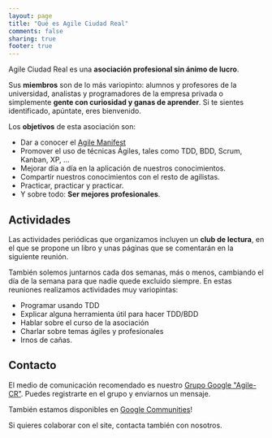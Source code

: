 ```yaml
---
layout: page
title: "Qué es Agile Ciudad Real"
comments: false
sharing: true
footer: true
---
```


Agile Ciudad Real es una **asociación profesional sin ánimo de lucro**.

Sus **miembros** son de lo más variopinto: alumnos y profesores de la universidad, analistas y programadores de la empresa privada o simplemente **gente con curiosidad y ganas de aprender**. Si te sientes identificado, apúntate, eres bienvenido.

Los **objetivos** de esta asociación son:

- Dar a conocer el [Agile Manifest]
- Promover el uso de técnicas Ágiles, tales como TDD, BDD, Scrum, Kanban, XP, ...
- Mejorar día a día en la aplicación de nuestros conocimientos.
- Compartir nuestros conocimientos con el resto de agilistas.
- Practicar, practicar y practicar.
- Y sobre todo: **Ser mejores profesionales**.

## Actividades

Las actividades periódicas que organizamos incluyen un **club de lectura**, en el que se propone un libro y unas páginas que se comentarán en la siguiente reunión.

También solemos juntarnos cada dos semanas, más o menos, cambiando el día de la semana para que nadie quede excluido siempre. En estas reuniones realizamos actividades muy variopintas:

- Programar usando TDD
- Explicar alguna herramienta útil para hacer TDD/BDD
- Hablar sobre el curso de la asociación
- Charlar sobre temas ágiles y profesionales
- Irnos de cañas.

## Contacto

El medio de comunicación recomendado es nuestro [Grupo Google "Agile-CR"]. Puedes registrarte en el grupo y enviarnos un mensaje.

También estamos disponibles en [Google Communities]!

Si quieres colaborar con el site, contacta también con nosotros.

[Agile Manifest]: http://agilemanifesto.org/
[Grupo Google "Agile-CR"]: https://groups.google.com/forum/?hl=es&fromgroups#!forum/agile-cr
[Google Communities]: https://plus.google.com/u/0/communities/101072217587903669931
